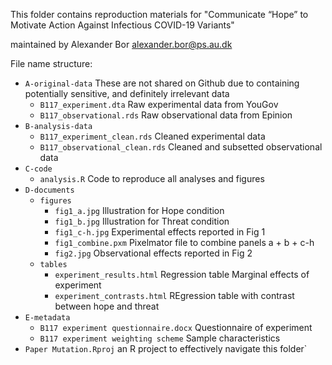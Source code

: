 This folder contains reproduction materials for 
"Communicate “Hope” to Motivate Action Against Infectious COVID-19 Variants"

maintained by Alexander Bor alexander.bor@ps.au.dk 

File name structure:

- `A-original-data` These are not shared on Github due to containing potentially sensitive, and definitely irrelevant data
  - `B117_experiment.dta` Raw experimental data from YouGov
  - `B117_observational.rds` Raw observational data from Epinion
- `B-analysis-data` 
  - `B117_experiment_clean.rds` Cleaned experimental data
  - `B117_observational_clean.rds` Cleaned and subsetted observational data
- `C-code` 
  - `analysis.R` Code to reproduce all analyses and figures
- `D-documents` 
  - `figures`
    - `fig1_a.jpg` Illustration for Hope condition
    - `fig1_b.jpg` Illustration for Threat condition
    - `fig1_c-h.jpg` Experimental effects reported in Fig 1 
    - `fig1_combine.pxm` Pixelmator file to combine panels a + b + c-h
    - `fig2.jpg` Observational effects reported in Fig 2
  - `tables`        
    - `experiment_results.html` Regression table Marginal effects of experiment
    - `experiment_contrasts.html` REgression table with contrast between hope and threat
- `E-metadata` 
    - `B117 experiment questionnaire.docx` Questionnaire of experiment
    - `B117 experiment weighting scheme` Sample characteristics
- `Paper Mutation.Rproj` an R project to effectively navigate this folder` 
